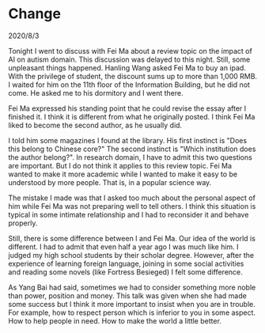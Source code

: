 # Change
2020/8/3

Tonight I went to discuss with Fei Ma about a review topic on
the impact of AI on autism domain. This discussion was delayed
to this night. Still, some unpleasant things happened.
Hanling Wang asked Fei Ma to buy an ipad. With the privilege of
student, the discount sums up to more than 1,000 RMB.
I waited for him on the 11th floor of the Information Building,
but he did not come. He asked me to his dormitory and I went there.

Fei Ma expressed his standing point that he could revise the
essay after I finished it. I think it is different from what
he originally posted. I think Fei Ma liked to become the second author,
as he usually did.

I told him some magazines I found at the library. His first
instinct is "Does this belong to Chinese core?" The second instinct
is "Which institution does the author belong?". In research domain,
I have to admit this two questions are important. But I do not think
it applies to this review topic. Fei Ma wanted to make it more academic
while I wanted to make it easy to be understood by more people. That is,
in a popular science way.

The mistake I made was that I asked too much about the personal aspect of
him while Fei Ma was not preparing well to tell others. I think this situation
is typical in some intimate relationship and I had to reconsider it and behave
properly.

Still, there is some difference between I and Fei Ma. Our idea of the
world is different. I had to admit that even half a year ago I was much
like him. I judged my high school students by their scholar degree. However,
after the experience of learning foreign language, joining in some social
activities and
reading some novels (like Fortress Besieged) I felt some difference.

As Yang Bai had said, sometimes we had to consider something more noble than
power, position and money. This talk was given when she had made some success
but I think it more important to insist when you are in trouble.
For example, how to respect person which is inferior to you in some aspect.
How to help people in need. How to make the world a little better.
